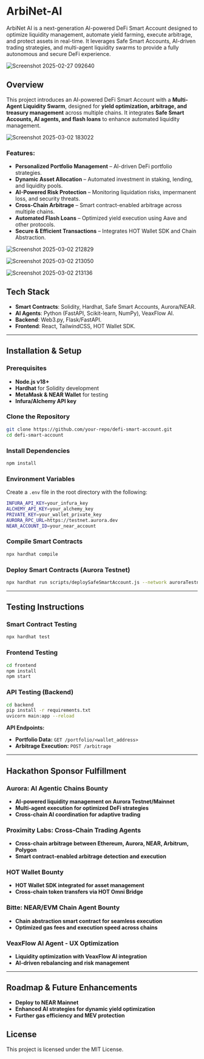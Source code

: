 # ArbiNet-AI
ArbiNet AI is a next-generation AI-powered DeFi Smart Account designed to optimize liquidity management, automate yield farming, execute arbitrage, and protect assets in real-time. It leverages Safe Smart Accounts, AI-driven trading strategies, and multi-agent liquidity swarms to provide a fully autonomous and secure DeFi experience.

![Screenshot 2025-02-27 092640](https://github.com/user-attachments/assets/2d8b92f8-2066-4f30-b3fe-ac2f5170b276)


## Overview
This project introduces an AI-powered DeFi Smart Account with a **Multi-Agent Liquidity Swarm**, designed for **yield optimization, arbitrage, and treasury management** across multiple chains. It integrates **Safe Smart Accounts, AI agents, and flash loans** to enhance automated liquidity management.

![Screenshot 2025-03-02 183022](https://github.com/user-attachments/assets/a852a5a6-a181-48df-8b3c-79ade587bd91)

### Features:
- **Personalized Portfolio Management** – AI-driven DeFi portfolio strategies.
- **Dynamic Asset Allocation** – Automated investment in staking, lending, and liquidity pools.
- **AI-Powered Risk Protection** – Monitoring liquidation risks, impermanent loss, and security threats.
- **Cross-Chain Arbitrage** – Smart contract-enabled arbitrage across multiple chains.
- **Automated Flash Loans** – Optimized yield execution using Aave and other protocols.
- **Secure & Efficient Transactions** – Integrates HOT Wallet SDK and Chain Abstraction.

![Screenshot 2025-03-02 212829](https://github.com/user-attachments/assets/c88b7f01-7369-409a-bedc-ab40f4303ae1)

![Screenshot 2025-03-02 213050](https://github.com/user-attachments/assets/3f384a46-8a10-4ef2-9387-2f1e5e42a56f)

![Screenshot 2025-03-02 213136](https://github.com/user-attachments/assets/d07dd422-94b8-40d3-aa0d-126c9c50c9fc)


## Tech Stack
- **Smart Contracts**: Solidity, Hardhat, Safe Smart Accounts, Aurora/NEAR.
- **AI Agents**: Python (FastAPI, Scikit-learn, NumPy), VeaxFlow AI.
- **Backend**: Web3.py, Flask/FastAPI.
- **Frontend**: React, TailwindCSS, HOT Wallet SDK.

---

## Installation & Setup
### Prerequisites
- **Node.js v18+**
- **Hardhat** for Solidity development
- **MetaMask & NEAR Wallet** for testing
- **Infura/Alchemy API key**

### Clone the Repository
```sh
git clone https://github.com/your-repo/defi-smart-account.git
cd defi-smart-account
```

### Install Dependencies
```sh
npm install
```

### Environment Variables
Create a `.env` file in the root directory with the following:
```sh
INFURA_API_KEY=your_infura_key
ALCHEMY_API_KEY=your_alchemy_key
PRIVATE_KEY=your_wallet_private_key
AURORA_RPC_URL=https://testnet.aurora.dev
NEAR_ACCOUNT_ID=your_near_account
```

### Compile Smart Contracts
```sh
npx hardhat compile
```

### Deploy Smart Contracts (Aurora Testnet)
```sh
npx hardhat run scripts/deploySafeSmartAccount.js --network auroraTestnet
```

---

## Testing Instructions
### Smart Contract Testing
```sh
npx hardhat test
```

### Frontend Testing
```sh
cd frontend
npm install
npm start
```

### API Testing (Backend)
```sh
cd backend
pip install -r requirements.txt
uvicorn main:app --reload
```

**API Endpoints:**
- **Portfolio Data:** `GET /portfolio/<wallet_address>`
- **Arbitrage Execution:** `POST /arbitrage`

---

## Hackathon Sponsor Fulfillment
### Aurora: AI Agentic Chains Bounty
- **AI-powered liquidity management on Aurora Testnet/Mainnet**
- **Multi-agent execution for optimized DeFi strategies**
- **Cross-chain AI coordination for adaptive trading**

### Proximity Labs: Cross-Chain Trading Agents
- **Cross-chain arbitrage between Ethereum, Aurora, NEAR, Arbitrum, Polygon**
- **Smart contract-enabled arbitrage detection and execution**

### HOT Wallet Bounty
- **HOT Wallet SDK integrated for asset management**
- **Cross-chain token transfers via HOT Omni Bridge**

### Bitte: NEAR/EVM Chain Agent Bounty
- **Chain abstraction smart contract for seamless execution**
- **Optimized gas fees and execution speed across chains**

### VeaxFlow AI Agent - UX Optimization
- **Liquidity optimization with VeaxFlow AI integration**
- **AI-driven rebalancing and risk management**

---

## Roadmap & Future Enhancements
- **Deploy to NEAR Mainnet**
- **Enhanced AI strategies for dynamic yield optimization**
- **Further gas efficiency and MEV protection**

## License
This project is licensed under the MIT License.

